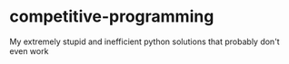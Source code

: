 # competitive-programming
My extremely stupid and inefficient python solutions that probably don't even work
